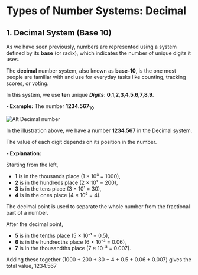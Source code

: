 # Types of Number Systems: Decimal

## 1. Decimal System (Base 10)

As we have seen previously, numbers are represented using a system defined by its **base** (or radix), which indicates the number of unique digits it uses. 

The **decimal** number system, also known as **base-10**, is the one most people are familiar with and use for everyday tasks like counting, tracking scores, or voting.

In this system, we use **ten** unique **_Digits_**: **0**,**1**,**2**,**3**,**4**,**5**,**6**,**7**,**8**,**9**.

**- Example:** The number **1234.567<sub>10</sub>**

![Alt Decimal number]( /images/decimal-number.png "Decimal System")

In the illustration above, we have a number **1234.567** in the Decimal system.

The value of each digit depends on its position in the number.

**- Explanation:** 

Starting from the left, 

<div class="steps">

- **1** is in the thousands place (1 × 10³ = 1000),
- **2** is in the hundreds place (2 × 10² = 200), 
- **3** is in the tens place (3 × 10¹ = 30),
- **4** is in the ones place (4 × 10⁰ = 4). 

</div>

The decimal point is used to separate the whole number from the fractional part of a number.

After the decimal point, 

<div class="steps">

- **5** is in the tenths place (5 × 10⁻¹ = 0.5),
- **6** is in the hundredths place (6 × 10⁻² = 0.06),
- **7** is in the thousandths place (7 × 10⁻³ = 0.007).

</div>

Adding these together (1000 + 200 + 30 + 4 + 0.5 + 0.06 + 0.007) gives the total value, 1234.567

